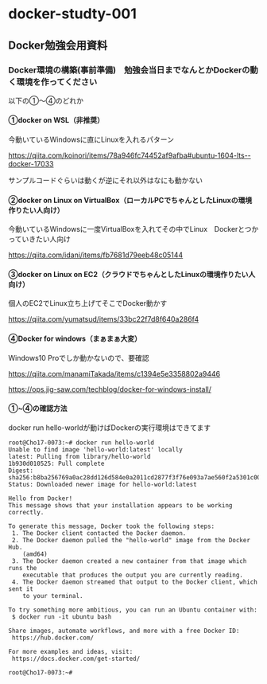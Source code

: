 # docker-studty-001

## Docker勉強会用資料

### Docker環境の構築(事前準備)　勉強会当日までなんとかDockerの動く環境を作ってください

以下の①～④のどれか

#### ①docker on WSL（非推奨）

今動いているWindowsに直にLinuxを入れるパターン

https://qiita.com/koinori/items/78a946fc74452af9afba#ubuntu-1604-lts--docker-17033

サンプルコードぐらいは動くが逆にそれ以外はなにも動かない

#### ②docker on Linux on VirtualBox（ローカルPCでちゃんとしたLinuxの環境作りたい人向け）

今動いているWindowsに一度VirtualBoxを入れてその中でLinux　Dockerとつかっていきたい人向け

https://qiita.com/idani/items/fb7681d79eeb48c05144

#### ③docker on Linux on EC2（クラウドでちゃんとしたLinuxの環境作りたい人向け）

個人のEC2でLinux立ち上げてそこでDocker動かす

https://qiita.com/yumatsud/items/33bc22f7d8f640a286f4

#### ④Docker for windows（まぁまぁ大変）

Windows10 Proでしか動かないので、要確認

https://qiita.com/manamiTakada/items/c1394e5e3358802a9446

https://ops.jig-saw.com/techblog/docker-for-windows-install/


#### ①~④の確認方法

docker run hello-worldが動けばDockerの実行環境はできてます

```
root@Cho17-0073:~# docker run hello-world
Unable to find image 'hello-world:latest' locally
latest: Pulling from library/hello-world
1b930d010525: Pull complete                                                                                             Digest: sha256:b8ba256769a0ac28dd126d584e0a2011cd2877f3f76e093a7ae560f2a5301c00
Status: Downloaded newer image for hello-world:latest

Hello from Docker!
This message shows that your installation appears to be working correctly.

To generate this message, Docker took the following steps:
 1. The Docker client contacted the Docker daemon.
 2. The Docker daemon pulled the "hello-world" image from the Docker Hub.
    (amd64)
 3. The Docker daemon created a new container from that image which runs the
    executable that produces the output you are currently reading.
 4. The Docker daemon streamed that output to the Docker client, which sent it
    to your terminal.

To try something more ambitious, you can run an Ubuntu container with:
 $ docker run -it ubuntu bash

Share images, automate workflows, and more with a free Docker ID:
 https://hub.docker.com/

For more examples and ideas, visit:
 https://docs.docker.com/get-started/

root@Cho17-0073:~#
```
